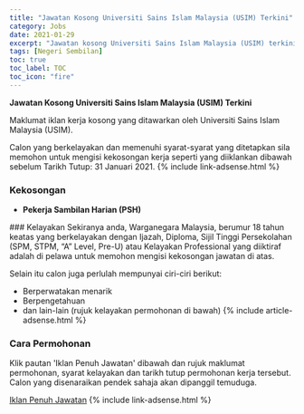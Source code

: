 ```yaml
---
title: "Jawatan Kosong Universiti Sains Islam Malaysia (USIM) Terkini" 
category: Jobs 
date: 2021-01-29 
excerpt: "Jawatan kosong Universiti Sains Islam Malaysia (USIM) terkini untuk kekosongan Pekerja Sambilan Harian (PSH)" 
tags: [Negeri Sembilan] 
toc: true 
toc_label: TOC 
toc_icon: "fire" 
--- 
```


**Jawatan Kosong Universiti Sains Islam Malaysia (USIM) Terkini**

Maklumat iklan kerja kosong yang ditawarkan oleh Universiti Sains Islam Malaysia (USIM). 

Calon yang berkelayakan dan memenuhi syarat-syarat yang ditetapkan sila memohon untuk mengisi kekosongan kerja seperti yang diiklankan dibawah sebelum Tarikh Tutup: 31 Januari 2021. 
{% include link-adsense.html %} 
### Kekosongan 
<ul>
<li><strong>Pekerja Sambilan Harian (PSH)</strong></li>
</ul> 
### Kelayakan 
Sekiranya anda, Warganegara Malaysia, berumur 18 tahun keatas yang berkelayakan dengan Ijazah, Diploma, Sijil Tinggi Persekolahan (SPM, STPM, “A” Level, Pre-U) atau Kelayakan Professional yang diiktiraf adalah di pelawa untuk memohon mengisi kekosongan jawatan di atas.

Selain itu calon juga perlulah mempunyai ciri-ciri berikut:
- Berperwatakan menarik
- Berpengetahuan
- dan lain-lain (rujuk kelayakan permohonan di bawah) 
{% include article-adsense.html %} 
### Cara Permohonan 
Klik pautan 'Iklan Penuh Jawatan' dibawah dan rujuk maklumat permohonan, syarat kelayakan dan tarikh tutup permohonan kerja tersebut.
Calon yang disenaraikan pendek sahaja akan dipanggil temuduga.

<a href="http://infokerjaya.org/universiti-sains-islam-malaysia-usim/" class="btn btn--info" target="_blank" rel="nofollow noopenner">Iklan Penuh Jawatan</a> 
{% include link-adsense.html %} 
